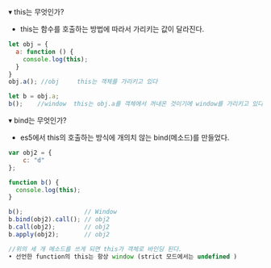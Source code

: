 ▾ this는 무엇인가?

- this는 함수를 호출하는 방법에 따라서 가리키는 값이 달라진다.

```jsx
let obj = {
  a: function () {
    console.log(this);
  }
}
obj.a(); //obj     this는 객체를 가리키고 있다

let b = obj.a;
b();    //window  this는 obj.a를 객체에서 꺼내온 것이기에 window를 가리키고 있다.
```

▾ bind는 무엇인가?

- es5에서 this의 호출하는 방식에 개의치 않는 bind(메소드)를 만들었다.

```jsx
var obj2 = { 
    c: "d" 
};

function b() {
  console.log(this);
}

b();                 // Window
b.bind(obj2).call(); // obj2
b.call(obj2);        // obj2
b.apply(obj2);       // obj2

//위의 세 개 메소드를 쓰게 되면 this가 객체로 바인딩 된다.
• 선언한 function의 this는 항상 window (strict 모드에서는 undefined )
```